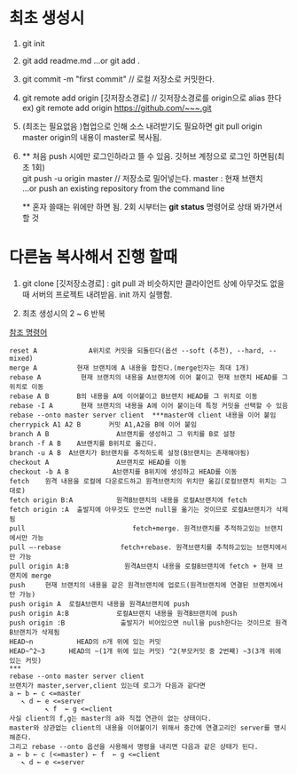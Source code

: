 # 최초 생성시

1. git init

2. git add readme.md   …or  git add .

3. git commit -m "first commit"  // 로컬 저장소로 커밋한다.

4. git remote add origin  [깃저장소경로]   //  깃저장소경로를 origin으로 alias 한다 
ex) git remote add origin https://github.com/~~~.git

5. (최조는 필요없음 )협업으로 인해 소스 내려받기도 필요하면
git pull origin master  origin의 내용이 master로 복사됨. 


6. ** 처음 push 시에만 로그인하라고 뜰 수 있음.  깃허브 계정으로 로그인 하면됨(최초 1회)  <br/>
git push -u origin master             // 저장소로 밀어넣는다.  master : 현재 브랜치  <br/>
…or push an existing repository from the command line   

    ** 혼자 쓸때는 위에만 하면 됨.
2회 시부터는 **git status** 명령어로 상태 봐가면서 할 것

# 다른놈 복사해서 진행 할때
1. git clone [깃저장소경로]  :  git pull 과 비슷하지만 클라이언트 상에 아무것도 없을 때 서버의 프로젝트 내려받음.  init 까지 실행함.

2. 최초 생성시의 2 ~ 6 반복


[참조 명령어](https://blog.naver.com/rnwkrud94/221242876100)
```
reset A             A위치로 커밋을 되돌린다(옵션 --soft (추천), --hard, --mixed)
merge A          현재 브랜치에 A 내용을 합친다.(merge인자는 최대 1개)
rebase A          현재 브랜치의 내용을 A브랜치에 이어 붙이고 현재 브랜치 HEAD를 그 위치로 이동
rebase A B       B의 내용을 A에 이어붙이고 B브랜치 HEAD를 그 위치로 이동
rebase -I A       현재 브랜치의 내용을 A에 이어 붙이는데 특정 커밋을 선택할 수 있음
rebase --onto master server client  ***master에 client 내용을 이어 붙임
cherrypick A1 A2 B       커밋 A1,A2을 B에 이어 붙임
branch A B                 A브랜치를 생성하고 그 위치를 B로 설정
branch -f A B    A브랜치를 B위치로 옮긴다.
branch -u A B  A브랜치가 B브랜치를 추적하도록 설정(B브랜치는 존재해야됨)
checkout A                 A브랜치로 HEAD를 이동
checkout -b A B           A브랜치를 B위치에 생성하고 HEAD를 이동
fetch    원격 내용을 로컬에 다운로드하고 원격브랜치의 위치만 옮김(로컬브랜치 위치는 그대로) 
fetch origin B:A           원격B브랜치의 내용을 로컬A브랜치에 fetch
fetch origin :A  출발지에 아무것도 안쓰면 null을 옮기는 것이므로 로컬A브랜치가 삭제됨
pull                           fetch+merge. 원격브랜치를 추적하고있는 브랜치에서만 가능
pull –-rebase               fetch+rebase. 원격브랜치를 추척하고있는 브랜치에서만 가능
pull origin A:B              원격A브랜치 내용을 로컬B브랜치에 fetch + 현재 브랜치에 merge
push     현재 브랜치의 내용을 같은 원격브랜치에 업로드(원격브랜치에 연결된 브랜치에서만 가능)
push origin A  로컬A브랜치 내용을 원격A브랜치에 push
push origin A:B            로컬A브랜치 내용을 원격B브랜치에 push
push origin :B              출발지가 비어있으면 null을 push한다는 것이므로 원격B브랜치가 삭제됨
HEAD~n           HEAD의 n개 위에 있는 커밋
HEAD~^2~3      HEAD의 ~(1개 위에 있는 커밋) ^2(부모커밋 중 2번째) ~3(3개 위에 있는 커밋)
***
rebase --onto master server client
브랜치가 master,server,client 있는데 로그가 다음과 같다면
a ← b ← c <=master
   ↖ d ← e <=server
         ↖ f  ← g <=client
사실 client의 f,g는 master의 a와 직접 연관이 없는 상태이다.
master와 상관없는 client의 내용을 이어붙이기 위해서 중간에 연결고리인 server를 명시해준다.
그리고 rebase --onto 옵션을 사용해서 명령을 내리면 다음과 같은 상태가 된다.
a ← b ← c (<=master) ← f  ← g <=client
   ↖ d ← e <=server
```